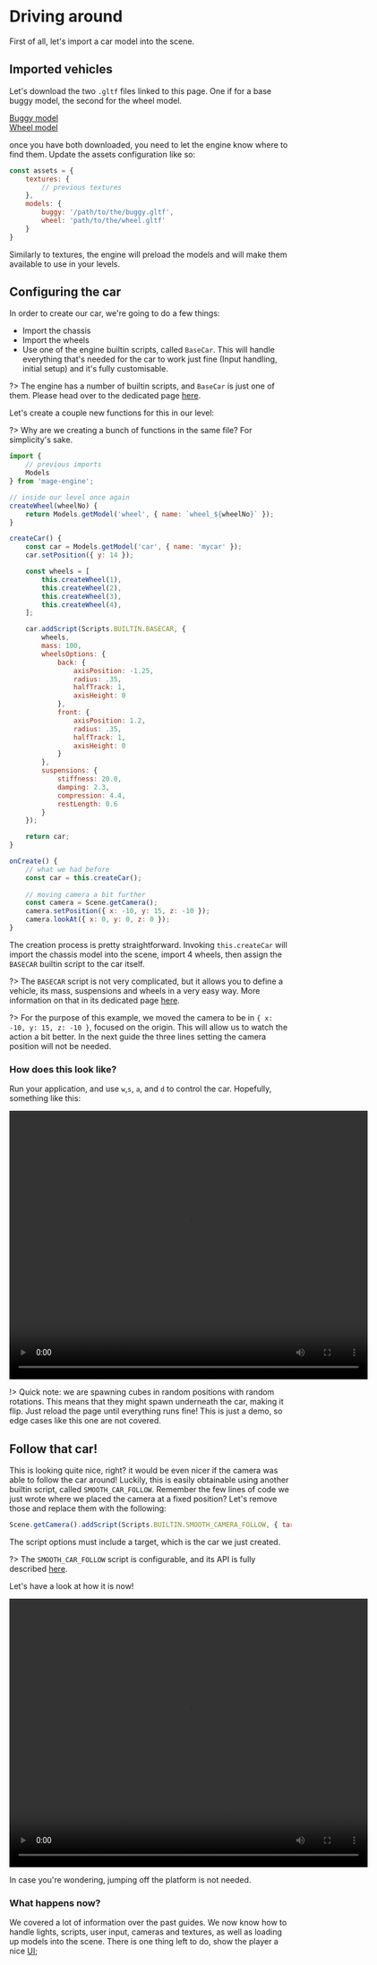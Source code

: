 # Driving around


First of all, let's import a car model into the scene.

## Imported vehicles

Let's download the two `.gltf` files linked to this page. One if for a base buggy model, the second for the wheel model.

<a href="/engine/getting-started/assets/buggy.gltf" download>Buggy model</a>
<br/>
<a href="/engine/getting-started/assets/wheel.gltf" download>Wheel model</a>

once you have both downloaded, you need to let the engine know where to find them. Update the assets configuration like so:

```js
const assets = {
    textures: {
        // previous textures
    },
    models: {
        buggy: '/path/to/the/buggy.gltf',
        wheel: 'path/to/the/wheel.gltf'
    }
}
```

Similarly to textures, the engine will preload the models and will make them available to use in your levels.


## Configuring the car

In order to create our car, we're going to do a few things:
- Import the chassis
- Import the wheels
- Use one of the engine builtin scripts, called `BaseCar`. This will handle everything that's needed for the car to work just fine (Input handling, initial setup) and it's fully customisable.

?> The engine has a number of builtin scripts, and `BaseCar` is just one of them. Please head over to the dedicated page [here](/engine/advanced/scripting/scripts.md).

Let's create a couple new functions for this in our level:

?> Why are we creating a bunch of functions in the same file? For simplicity's sake.

```js
import {
    // previous imports
    Models
} from 'mage-engine';

// inside our level once again
createWheel(wheelNo) {
    return Models.getModel('wheel', { name: `wheel_${wheelNo}` });
}

createCar() {
    const car = Models.getModel('car', { name: 'mycar' });
    car.setPosition({ y: 14 });

    const wheels = [
        this.createWheel(1),
        this.createWheel(2),
        this.createWheel(3),
        this.createWheel(4),
    ];

    car.addScript(Scripts.BUILTIN.BASECAR, {
        wheels,
        mass: 100,
        wheelsOptions: {
            back: {
                axisPosition: -1.25,
                radius: .35,
                halfTrack: 1,
                axisHeight: 0
            },
            front: {
                axisPosition: 1.2,
                radius: .35,
                halfTrack: 1,
                axisHeight: 0
            }
        },
        suspensions: {
            stiffness: 20.0,
            damping: 2.3,
            compression: 4.4,
            restLength: 0.6
        }
    });

    return car;
}

onCreate() {
    // what we had before
    const car = this.createCar();
    
    // moving camera a bit further
    const camera = Scene.getCamera();
    camera.setPosition({ x: -10, y: 15, z: -10 });
    camera.lookAt({ x: 0, y: 0, z: 0 });
}
```

The creation process is pretty straightforward. Invoking `this.createCar` will import the chassis model into the scene, import 4 wheels, then assign the `BASECAR` builtin script to the car itself.

?> The `BASECAR` script is not very complicated, but it allows you to define a vehicle, its mass, suspensions and wheels in a very easy way. More information on that in its dedicated page [here](/engine/advanced/scripting/builtin/basecar.md).

?> For the purpose of this example, we moved the camera to be in `{ x: -10, y: 15, z: -10 }`, focused on the origin. This will allow us to watch the action a bit better. In the next guide the three lines setting the camera position will not be needed.

### How does this look like?

Run your application, and use `w`,`s`, `a`, and `d` to control the car. Hopefully, something like this: 

<video controls height="480" width="640" style="display: block; margin: auto; ">
     <source src="engine/getting-started/img/falling_car.mp4"
            type="video/mp4">
    Sorry, your browser doesn't support embedded videos.
</video>

!> Quick note: we are spawning cubes in random positions with random rotations. This means that they might spawn underneath the car, making it flip. Just reload the page until everything runs fine! This is just a demo, so edge cases like this one are not covered.

## Follow that car!

This is looking quite nice, right? it would be even nicer if the camera was able to follow the car around! Luckily, this is easily obtainable using another builtin script, called `SMOOTH_CAR_FOLLOW`. Remember the few lines of code we just wrote where we placed the camera at a fixed position? Let's remove those and replace them with the following:

```js
Scene.getCamera().addScript(Scripts.BUILTIN.SMOOTH_CAMERA_FOLLOW, { target: car });
```

The script options must include a target, which is the car we just created.

?> The `SMOOTH_CAR_FOLLOW` script is configurable, and its API is fully described [here](/engine/advanced/scripting/builtin/smooth_car_follow.md).

Let's have a look at how it is now!

<video controls height="480" width="640" style="display: block; margin: auto; ">
     <source src="engine/getting-started/img/following_car.mp4"
            type="video/mp4">
    Sorry, your browser doesn't support embedded videos.
</video>

In case you're wondering, jumping off the platform is not needed.

### What happens now?

We covered a lot of information over the past guides. We now know how to handle lights, scripts, user input, cameras and textures, as well as loading up models into the scene. There is one thing left to do, show the player a nice [UI](/engine/getting-started/ui.md);